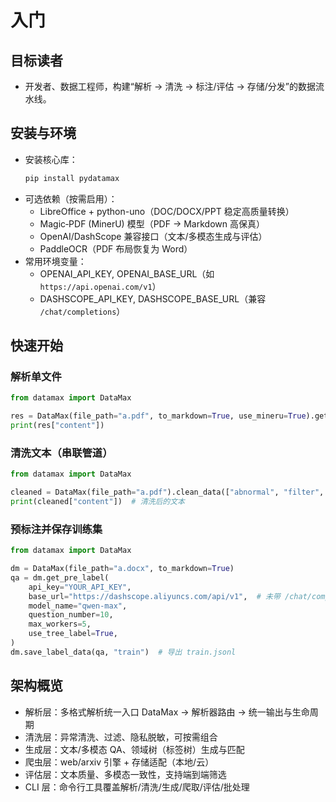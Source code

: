 # 入门

## 目标读者
- 开发者、数据工程师，构建“解析 → 清洗 → 标注/评估 → 存储/分发”的数据流水线。

## 安装与环境
- 安装核心库：
  ```bash
  pip install pydatamax
  ```
- 可选依赖（按需启用）：
  - LibreOffice + python-uno（DOC/DOCX/PPT 稳定高质量转换）
  - Magic‑PDF (MinerU) 模型（PDF → Markdown 高保真）
  - OpenAI/DashScope 兼容接口（文本/多模态生成与评估）
  - PaddleOCR（PDF 布局恢复为 Word）
- 常用环境变量：
  - OPENAI_API_KEY, OPENAI_BASE_URL（如 `https://api.openai.com/v1`）
  - DASHSCOPE_API_KEY, DASHSCOPE_BASE_URL（兼容 `/chat/completions`）

## 快速开始

### 解析单文件
```python
from datamax import DataMax

res = DataMax(file_path="a.pdf", to_markdown=True, use_mineru=True).get_data()
print(res["content"])
```

### 清洗文本（串联管道）
```python
from datamax import DataMax

cleaned = DataMax(file_path="a.pdf").clean_data(["abnormal", "filter", "private"])
print(cleaned["content"])  # 清洗后的文本
```

### 预标注并保存训练集
```python
from datamax import DataMax

dm = DataMax(file_path="a.docx", to_markdown=True)
qa = dm.get_pre_label(
    api_key="YOUR_API_KEY",
    base_url="https://dashscope.aliyuncs.com/api/v1",  # 未带 /chat/completions 会自动补全
    model_name="qwen-max",
    question_number=10,
    max_workers=5,
    use_tree_label=True,
)
dm.save_label_data(qa, "train")  # 导出 train.jsonl
```

## 架构概览
- 解析层：多格式解析统一入口 DataMax → 解析器路由 → 统一输出与生命周期
- 清洗层：异常清洗、过滤、隐私脱敏，可按需组合
- 生成层：文本/多模态 QA、领域树（标签树）生成与匹配
- 爬虫层：web/arxiv 引擎 + 存储适配（本地/云）
- 评估层：文本质量、多模态一致性，支持端到端筛选
- CLI 层：命令行工具覆盖解析/清洗/生成/爬取/评估/批处理


